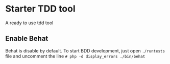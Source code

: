 # Starter TDD tool

A ready to use tdd tool

## Enable Behat

Behat is disable by default. To start BDD development, just open `./runtests` file and uncomment the line `# php -d display_errors ./bin/behat`

